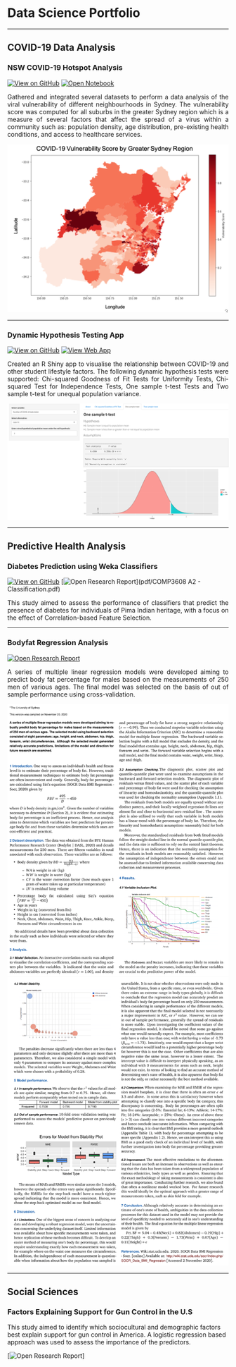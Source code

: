 # Data Science Portfolio
---
## COVID-19 Data Analysis

### NSW COVID-19 Hotspot Analysis

[![View on GitHub](https://img.shields.io/badge/GitHub-View_on_GitHub-blue?logo=GitHub)](https://github.com/apil9944/nsw-covid19-hotspot-analysis)
[![Open Notebook](https://img.shields.io/badge/Jupyter-Open_Notebook-blue?logo=Jupyter)](https://github.com/apil9944/nsw-covid19-hotspot-analysis/blob/main/Viral-Vulnerability-Analysis-Data-Analysis%20FINAL.ipynb)

<p align="justify">
Gathered and integrated several datasets to perform a data analysis of the viral vulnerability of different neighbourhoods in Sydney. The vulnerability score was computed for all suburbs in the greater Sydney region which is a measure of several factors that affect the spread of a virus within a community such as: population density, age distribution, pre-existing health conditions, and access to healthcare services.
</p>
<center><img src="images/covid-heatmap.png"/></center>

---
### Dynamic Hypothesis Testing App

[![View on GitHub](https://img.shields.io/badge/GitHub-View_on_GitHub-blue?logo=GitHub)](https://github.com/apil9944/shiny-statistical-analysis)
[![View Web App](https://img.shields.io/static/v1?label=Shiny&message=Open-App&color=blue)](https://adityapillai.shinyapps.io/DATA2902_ShinyApp/?_ga=2.84078681.1171528965.1625547827-700017400.1625547827)

<p align="justify">
Created an R Shiny app to visualise the relationship between COVID-19 and other student lifestyle factors. The following dynamic hypothesis tests were supported: Chi-squared Goodness of Fit Tests for Uniformity Tests, Chi-squared Test for Independence Tests, One sample t-test Tests and Two sample t-test for unequal population variance.
</p>

<center><img src="images/shiny2.png"></center>

---
## Predictive Health Analysis

### Diabetes Prediction using Weka Classifiers

[![View on GitHub](https://img.shields.io/badge/GitHub-View_on_GitHub-blue?logo=GitHub)](https://github.com/apil9944/diabetes-prediction-classifiers)
[![Open Research Report](https://img.shields.io/badge/PDF-Open_Research_Report-blue?logo=adobe-acrobat-reader&logoColor=white)](pdf/COMP3608 A2 - Classification.pdf)

<p align="justify">
This study aimed to assess the performance of classifiers that predict the presence of diabetes for individuals of Pima Indian heritage, with a focus on the effect of Correlation-based Feature Selection.
</p>

---
### Bodyfat Regression Analysis

[![Open Research Report](https://img.shields.io/badge/PDF-Open_Research_Report-blue?logo=adobe-acrobat-reader&logoColor=white)](pdf/DATA2902-T09-0C-EARLY-1-FINAL.pdf)

<p align="justify">
 A series of multiple linear regression models were developed aiming to predict body fat percentage for males based on the measurements of 250 men of various ages. The final model was selected on the basis of out of sample performance using cross-validation.
</p>
<center><img src="images/bf-1.png"/></center>
<center><img src="images/bf-2.png"/></center>

---
## Social Sciences

### Factors Explaining Support for Gun Control in the U.S

This study aimed to identify which sociocultural and demographic factors best explain support for gun control in America. A logistic regression based approach was used to assess the importance of the predictors.

[![Open Research Report](https://img.shields.io/badge/PDF-Open_Research_Report-blue?logo=adobe-acrobat-reader&logoColor=white)]
